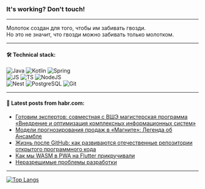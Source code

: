 ### It's working? Don't touch!

---
Молоток создан для того, чтобы им забивать гвозди. <br>
Но это не значит, что гвозди можно забивать только молотком.

---

#### 🛠️ Technical stack:

![Java](https://img.shields.io/badge/Java-informational?logo=Oracle&style=flat&logoColor=white&color=FF4500)
![Kotlin](https://img.shields.io/badge/Kotlin-informational?logo=Kotlin&style=flat&logoColor=white&color=774D97)
![Spring](https://img.shields.io/badge/SpringBoot-informational?logo=SpringBoot&style=flat&logoColor=white&color=6DB33F) <br>
![JS](https://img.shields.io/badge/JS-informational?logo=javaScript&style=flat&logoColor=black&color=F7Df1E)
![TS](https://img.shields.io/badge/TypeScript-informational?logo=typeScript&style=flat&logoColor=black&color=0667A8)
![NodeJS](https://img.shields.io/badge/NodeJS-informational?logo=node.js&style=flat&logoColor=white&color=70A760) <br>
![Nest](https://img.shields.io/badge/NestJS-informational?logo=NestJS&style=flat&logoColor=white&color=E0234E)
![PostgreSQL](https://img.shields.io/badge/PostgreSQL-informational?logo=PostgreSQL&style=flat&logoColor=white&color=DAA520)
![Git](https://img.shields.io/badge/Git-informational?logo=git&style=flat&logoColor=white&color=778899)

___

#### 💬 Latest posts from habr.com:

<!-- BLOG-POST-LIST:START -->
- [Готовим экспертов: совместная с ВШЭ магистерская программа «Внедрение и оптимизация комплексных информационных систем»](https://habr.com/ru/companies/1c/articles/749264/?utm_source=habrahabr&utm_medium=rss&utm_campaign=749264)
- [Модели прогнозирования продаж в «Магните»: Легенда об Ансамбле](https://habr.com/ru/companies/magnit/articles/748680/?utm_source=habrahabr&utm_medium=rss&utm_campaign=748680)
- [Жизнь после GitHub: как развиваются отечественные репозитории открытого программного кода](https://habr.com/ru/companies/sberbank/articles/749236/?utm_source=habrahabr&utm_medium=rss&utm_campaign=749236)
- [Как мы WASM в PWA на Flutter прикручивали](https://habr.com/ru/articles/749208/?utm_source=habrahabr&utm_medium=rss&utm_campaign=749208)
- [Неразрешимые проблемы разработки](https://habr.com/ru/articles/749206/?utm_source=habrahabr&utm_medium=rss&utm_campaign=749206)
<!-- BLOG-POST-LIST:END -->

---
[![Top Langs](https://github-readme-stats-git-master-advtsetting-gmailcom.vercel.app/api/top-langs/?username=zloylis&langs_count=10&hide_title=false&title_color=e6edf3&size_weight=0.5&count_weight=0.5&layout=compact&hide_border=true&theme=dracula)](https://github.com/zloylis)

<!-- ![GitHub stats](https://github-readme-stats-git-master-advtsetting-gmailcom.vercel.app/api?username=zloylis&show_icons=true&hide_border=true&theme=dracula&hide_title=true&include_all_commits=true&count_private=true&hide=contribs&hide_rank=true) -->
